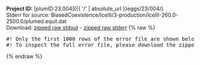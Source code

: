 **Project ID:** [plumID:23.004]({{ '/' | absolute_url }}eggs/23/004/)  
Stderr for source:  BiasedCoexistence/IceIII/3-production/IceIII-260.0-2500.0/plumed.equil.dat   
Download: [zipped raw stdout](plumed.equil.dat.plumed_master.stdout.txt.zip) - [zipped raw stderr](plumed.equil.dat.plumed_master.stderr.txt.zip) 
{% raw %}
<pre>
#! Only the first 1000 rows of the error file are shown below
#! To inspect the full error file, please download the zipped raw stderr file above
</pre>
{% endraw %}

